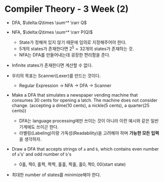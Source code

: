 # Compiler Theory - 3 Week (2)

* DFA, $\delta:Q\times \sum^* \rarr Q​$
* NFA, $\delta:Q\times \sum^* \rarr P(Q)​$
  * State가 정해져 있지 않기 때문에 임의로 지정해주어야 한다.
  * 5개의 states가 존재한다면 $2^5=32$개의 states가 존재하는 것.
  * NFA는 DFA를 만들어내는데 굉장한 편리함을 준다.
* Infinite states가 존재한다면 계산할 수 없다.
* 우리의 목표는 Scanner(Lexer)를 만드는 것이다.
  * Regular Expression → NFA → DFA → Scanner

* Make a DFA that simulates a newspaper vending machine that consumes 30 cents for opening a latch. The machine does not consider change. (accepting a dime(10 cents), a nickle(5 cents), a quarter(25 cents))
  * DFA는 language processing에만 쓰이는 것이 아니라 이런 예시와 같은 일반 기계에도 쓰이곤 한다.
  * 라벨링(Labeling)이랑 가독성(Readability)을 고려해야 하며 **가능한 모든 입력**을 생각하자.
* Draw a DFA that accepts strings of `a` and `b`, which contains even number of `a`'s' and odd number of `b`'s
  * 0홀, 짝0, 홀짝, 짝짝, 홀홀, 짝홀, 홀0, 짝0, 00(start state)
* 최대한 number of states를 minimize해야 한다.